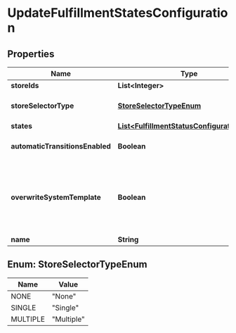 
# UpdateFulfillmentStatesConfiguration

## Properties
Name | Type | Description | Notes
------------ | ------------- | ------------- | -------------
**storeIds** | **List&lt;Integer&gt;** | Stores id&#39;s |  [optional]
**storeSelectorType** | [**StoreSelectorTypeEnum**](#StoreSelectorTypeEnum) | Store Selector Type |  [optional]
**states** | [**List&lt;FulfillmentStatusConfigurationItem&gt;**](FulfillmentStatusConfigurationItem.md) | Settings |  [optional]
**automaticTransitionsEnabled** | **Boolean** | Enable automatic transitions |  [optional]
**overwriteSystemTemplate** | **Boolean** | Set to true if a system configuration template is to be updated (permissions also needed) |  [optional]
**name** | **String** | Name |  [optional]


<a name="StoreSelectorTypeEnum"></a>
## Enum: StoreSelectorTypeEnum
Name | Value
---- | -----
NONE | &quot;None&quot;
SINGLE | &quot;Single&quot;
MULTIPLE | &quot;Multiple&quot;



